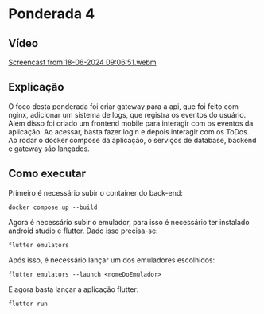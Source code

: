 # Ponderada 4


## Vídeo

[Screencast from 18-06-2024 09:06:51.webm](https://github.com/FelipeCampos14/entregaveis-modulo10/assets/99193547/0b7580f5-1a1d-4866-b21c-29e1e50bf37c)


## Explicação

O foco desta ponderada foi criar gateway para a api, que foi feito com nginx, adicionar um sistema de logs, que registra os eventos do usuário. Além disso foi criado um frontend mobile para interagir com os eventos da aplicação. Ao acessar, basta fazer login e depois interagir com os ToDos. Ao rodar o docker compose da aplicação, o serviços de database, backend e gateway são lançados.

## Como executar


Primeiro é necessário subir o container do back-end:

```
docker compose up --build
```

Agora é necessário subir o emulador, para isso é necessário ter instalado android studio e flutter. Dado isso precisa-se:

```
flutter emulators
```

Após isso, é necessário lançar um dos emuladores escolhidos:

```
flutter emulators --launch <nomeDoEmulador>
```

E agora basta lançar a aplicação flutter:

```
flutter run
```
